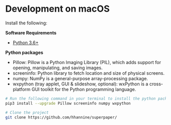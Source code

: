 # Development on macOS

Install the following: 

**Software Requirements**
- [Python 3.6+](https://www.python.org/downloads/)

**Python packages**
- Pillow: Pillow is a Python Imaging Library (PIL), which adds support for opening, manipulating, and saving images.
- screeninfo: Python library to fetch location and size of physical screens.
- numpy: NumPy is a general-purpose array-processing package.
- wxpython (tray applet, GUI & slideshow, optional): wxPython is a cross-platform GUI toolkit for the Python programming language.

```sh
# Run the following command in your terminal to install the python packages
pip3 install --upgrade Pillow screeninfo numpy wxpython 

# Clone the project
git clone https://github.com/hhannine/superpaper/
```

